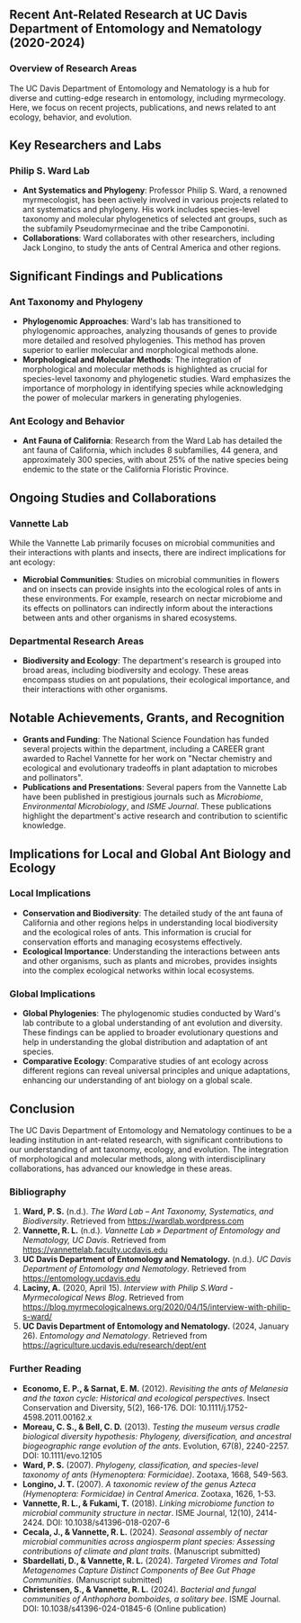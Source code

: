 ## Recent Ant-Related Research at UC Davis Department of Entomology and Nematology (2020-2024)

### Overview of Research Areas

The UC Davis Department of Entomology and Nematology is a hub for diverse and cutting-edge research in entomology, including myrmecology. Here, we focus on recent projects, publications, and news related to ant ecology, behavior, and evolution.

## Key Researchers and Labs

### Philip S. Ward Lab

- **Ant Systematics and Phylogeny**: Professor Philip S. Ward, a renowned myrmecologist, has been actively involved in various projects related to ant systematics and phylogeny. His work includes species-level taxonomy and molecular phylogenetics of selected ant groups, such as the subfamily Pseudomyrmecinae and the tribe Camponotini.
- **Collaborations**: Ward collaborates with other researchers, including Jack Longino, to study the ants of Central America and other regions.

## Significant Findings and Publications

### Ant Taxonomy and Phylogeny

- **Phylogenomic Approaches**: Ward's lab has transitioned to phylogenomic approaches, analyzing thousands of genes to provide more detailed and resolved phylogenies. This method has proven superior to earlier molecular and morphological methods alone.
- **Morphological and Molecular Methods**: The integration of morphological and molecular methods is highlighted as crucial for species-level taxonomy and phylogenetic studies. Ward emphasizes the importance of morphology in identifying species while acknowledging the power of molecular markers in generating phylogenies.

### Ant Ecology and Behavior

- **Ant Fauna of California**: Research from the Ward Lab has detailed the ant fauna of California, which includes 8 subfamilies, 44 genera, and approximately 300 species, with about 25% of the native species being endemic to the state or the California Floristic Province.

## Ongoing Studies and Collaborations

### Vannette Lab

While the Vannette Lab primarily focuses on microbial communities and their interactions with plants and insects, there are indirect implications for ant ecology:

- **Microbial Communities**: Studies on microbial communities in flowers and on insects can provide insights into the ecological roles of ants in these environments. For example, research on nectar microbiome and its effects on pollinators can indirectly inform about the interactions between ants and other organisms in shared ecosystems.

### Departmental Research Areas

- **Biodiversity and Ecology**: The department's research is grouped into broad areas, including biodiversity and ecology. These areas encompass studies on ant populations, their ecological importance, and their interactions with other organisms.

## Notable Achievements, Grants, and Recognition

- **Grants and Funding**: The National Science Foundation has funded several projects within the department, including a CAREER grant awarded to Rachel Vannette for her work on "Nectar chemistry and ecological and evolutionary tradeoffs in plant adaptation to microbes and pollinators".
- **Publications and Presentations**: Several papers from the Vannette Lab have been published in prestigious journals such as *Microbiome*, *Environmental Microbiology*, and *ISME Journal*. These publications highlight the department's active research and contribution to scientific knowledge.

## Implications for Local and Global Ant Biology and Ecology

### Local Implications

- **Conservation and Biodiversity**: The detailed study of the ant fauna of California and other regions helps in understanding local biodiversity and the ecological roles of ants. This information is crucial for conservation efforts and managing ecosystems effectively.
- **Ecological Importance**: Understanding the interactions between ants and other organisms, such as plants and microbes, provides insights into the complex ecological networks within local ecosystems.

### Global Implications

- **Global Phylogenies**: The phylogenomic studies conducted by Ward's lab contribute to a global understanding of ant evolution and diversity. These findings can be applied to broader evolutionary questions and help in understanding the global distribution and adaptation of ant species.
- **Comparative Ecology**: Comparative studies of ant ecology across different regions can reveal universal principles and unique adaptations, enhancing our understanding of ant biology on a global scale.

## Conclusion

The UC Davis Department of Entomology and Nematology continues to be a leading institution in ant-related research, with significant contributions to our understanding of ant taxonomy, ecology, and evolution. The integration of morphological and molecular methods, along with interdisciplinary collaborations, has advanced our knowledge in these areas.

### Bibliography

1. **Ward, P. S.** (n.d.). *The Ward Lab – Ant Taxonomy, Systematics, and Biodiversity*. Retrieved from https://wardlab.wordpress.com
2. **Vannette, R. L.** (n.d.). *Vannette Lab » Department of Entomology and Nematology, UC Davis*. Retrieved from https://vannettelab.faculty.ucdavis.edu
3. **UC Davis Department of Entomology and Nematology.** (n.d.). *UC Davis Department of Entomology and Nematology*. Retrieved from https://entomology.ucdavis.edu
4. **Laciny, A.** (2020, April 15). *Interview with Philip S.Ward - Myrmecological News Blog*. Retrieved from https://blog.myrmecologicalnews.org/2020/04/15/interview-with-philip-s-ward/
5. **UC Davis Department of Entomology and Nematology.** (2024, January 26). *Entomology and Nematology*. Retrieved from https://agriculture.ucdavis.edu/research/dept/ent

### Further Reading

- **Economo, E. P., & Sarnat, E. M.** (2012). *Revisiting the ants of Melanesia and the taxon cycle: Historical and ecological perspectives*. Insect Conservation and Diversity, 5(2), 166-176. DOI: 10.1111/j.1752-4598.2011.00162.x
- **Moreau, C. S., & Bell, C. D.** (2013). *Testing the museum versus cradle biological diversity hypothesis: Phylogeny, diversification, and ancestral biogeographic range evolution of the ants*. Evolution, 67(8), 2240-2257. DOI: 10.1111/evo.12105
- **Ward, P. S.** (2007). *Phylogeny, classification, and species-level taxonomy of ants (Hymenoptera: Formicidae)*. Zootaxa, 1668, 549-563.
- **Longino, J. T.** (2007). *A taxonomic review of the genus Azteca (Hymenoptera: Formicidae) in Central America*. Zootaxa, 1626, 1-53.
- **Vannette, R. L., & Fukami, T.** (2018). *Linking microbiome function to microbial community structure in nectar*. ISME Journal, 12(10), 2414-2424. DOI: 10.1038/s41396-018-0207-6
- **Cecala, J., & Vannette, R. L.** (2024). *Seasonal assembly of nectar microbial communities across angiosperm plant species: Assessing contributions of climate and plant traits*. (Manuscript submitted)
- **Sbardellati, D., & Vannette, R. L.** (2024). *Targeted Viromes and Total Metagenomes Capture Distinct Components of Bee Gut Phage Communities*. (Manuscript submitted)
- **Christensen, S., & Vannette, R. L.** (2024). *Bacterial and fungal communities of Anthophora bomboides, a solitary bee*. ISME Journal. DOI: 10.1038/s41396-024-01845-6 (Online publication)